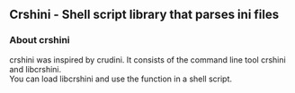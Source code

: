 ## Crshini - Shell script library that parses ini files

### About crshini
crshini was inspired by crudini. It consists of the command line tool crshini and libcrshini.  
You can load libcrshini and use the function in a shell script.


